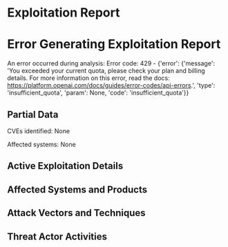 # Exploitation Report

# Error Generating Exploitation Report

An error occurred during analysis: Error code: 429 - {'error': {'message': 'You exceeded your current quota, please check your plan and billing details. For more information on this error, read the docs: https://platform.openai.com/docs/guides/error-codes/api-errors.', 'type': 'insufficient_quota', 'param': None, 'code': 'insufficient_quota'}}

## Partial Data

CVEs identified: None

Affected systems: None

## Active Exploitation Details



## Affected Systems and Products



## Attack Vectors and Techniques



## Threat Actor Activities

 